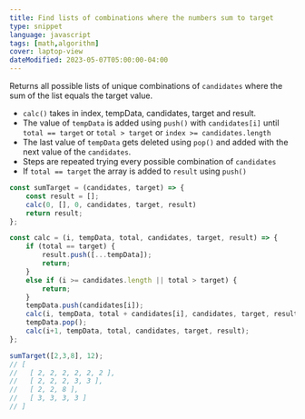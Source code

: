 ```yaml
---
title: Find lists of combinations where the numbers sum to target
type: snippet
language: javascript
tags: [math,algorithm]
cover: laptop-view
dateModified: 2023-05-07T05:00:00-04:00
---
```


Returns all possible lists of unique combinations of `candidates` where the sum of the list equals the target value.

- `calc()` takes in index, tempData, candidates, target and result.
- The value of `tempData` is added using `push()` with `candidates[i]` until
  `total == target` or `total > target` or `index >= candidates.length`
- The last value of `tempData` gets deleted using `pop()` and added with the next value of the `candidates`.
- Steps are repeated trying every possible combination of `candidates`
- If `total == target` the array is added to `result` using `push()`

```js
const sumTarget = (candidates, target) => {
    const result = [];
    calc(0, [], 0, candidates, target, result)
    return result;
};

const calc = (i, tempData, total, candidates, target, result) => {
    if (total == target) {
        result.push([...tempData]);
        return;
    }
    else if (i >= candidates.length || total > target) {
        return;
    }
    tempData.push(candidates[i]);
    calc(i, tempData, total + candidates[i], candidates, target, result);
    tempData.pop();
    calc(i+1, tempData, total, candidates, target, result);
};
```

```js
sumTarget([2,3,8], 12); 
// [
//   [ 2, 2, 2, 2, 2, 2 ],
//   [ 2, 2, 2, 3, 3 ],
//   [ 2, 2, 8 ],
//   [ 3, 3, 3, 3 ]
// ]

```
